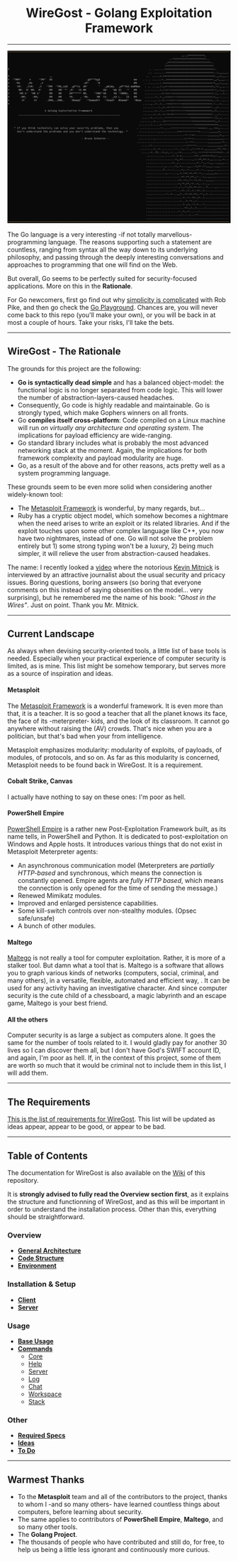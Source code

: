 
#                      <center>WireGost - Golang Exploitation Framework</center> 
______

![Demo](./pics/wiregost-welcome.png)

The Go language is a very interesting -if not totally marvellous- programming language.
The reasons supporting such a statement are countless, ranging from syntax all the way down to
its underlying philosophy, and passing through the deeply interesting conversations and approaches
to programming that one will find on the Web. 

But overall, Go seems to be perfectly suited for security-focused applications. More on this in the **Rationale**.

For Go newcomers, first go find out why [simplicity is complicated](https://www.youtube.com/watch?v=rFejpH_tAHM) with Rob Pike, 
and then go check the [Go Playground](https://tour.golang.org/welcome/1). Chances are, you will never come back to this repo 
(you'll make your own), or you will be back in at most a couple of hours. Take your risks, I'll take the bets.

______

## WireGost - The Rationale

The grounds for this project are the following:
* **Go is syntactically dead simple** and has a balanced object-model: the functional logic is no longer separated from code logic.
  This will lower the number of abstraction-layers-caused headaches.
* Consequently, Go code is highly readable and maintainable. Go is strongly typed, which make Gophers winners on all fronts.
* Go **compiles itself cross-platform**: Code compiled on a Linux machine will run _on virtually any architecture and operating system_.
  The implications for payload efficiency are wide-ranging.
* Go standard library includes what is probably the most advanced networking stack at the moment. Again, the implications for both framework
  complexity and payload modularity are huge.
* Go, as a result of the above and for other reasons, acts pretty well as a system programming language. 

These grounds seem to be even more solid when considering another widely-known tool:
* The [Metasploit Framework](https://github.com/rapid7/metasploit-framework) is wonderful, by many regards, but...
* Ruby has a cryptic object model, which somehow becomes a nightmare when the need arises to write an exploit or its related libraries.
  And if the exploit touches upon some other complex language like C++, you now have two nightmares, instead of one. Go will not solve
  the problem entirely but 1) some strong typing won't be a luxury, 2) being much simpler, it will relieve the user from abstraction-caused 
  headakes.

The name: I recently looked a [video](https://www.youtube.com/watch?v=T8aXx3K_lKY) where the notorious 
[Kevin Mitnick](https://en.wikipedia.org/wiki/Kevin_Mitnick) is interviewed by an attractive journalist about the usual security 
and pricacy issues. Boring questions, boring answers (so boring that everyone comments on this instead of saying obsenities on 
the model... very surprising), but he remembered me the name of his book: _"Ghost in the Wires"_. Just on point. Thank you Mr. Mitnick.

______

## Current Landscape

As always when devising security-oriented tools, a little list of base tools is needed.
Especially when your practical experience of computer security is limited, as is mine.
This list might be somehow temporary, but serves more as a source of inspiration and ideas.

#### Metasploit

The [Metasploit Framework](https://github.com/rapid7/metasploit-framework) is a wonderful framework. It is even more than that, it 
is a teacher. It is so good a teacher that all the planet knows its face, the face of its -meterpreter- kids, and the look of its 
classroom. It cannot go anywhere without raising the (AV) crowds. That's nice when you are a politician, but that's bad when 
your from intelligence.

Metasploit emphasizes modularity: modularity of exploits, of payloads, of modules, of protocols, and so on.
As far as this modularity is concerned, Metasploit needs to be found back in WireGost. It is a requirement.

#### Cobalt Strike, Canvas

I actually have nothing to say on these ones: I'm poor as hell.

#### PowerShell Empire

[PowerShell Empire](https://www.powershellempire.com) is a rather new Post-Exploitation Framework built, as its name tells, in 
PowerShell and Python. It is dedicated to post-exploitation on Windows and Apple hosts. It introduces various things that do not 
exist in Metasploit Meterpreter agents:

* An asynchronous communication model (Meterpreters are _partially HTTP-based_ and synchronous, 
  which means the connection is constantly opened. Empire agents are _fully HTTP based_, which means 
  the connection is only opened for the time of sending the message.)
* Renewed Mimikatz modules.
* Improved and enlarged persistence capabilities.
* Some kill-switch controls over non-stealthy modules. (Opsec safe/unsafe)
* A bunch of other modules.

#### Maltego

[Maltego](https://www.paterva.com/web7/buy/maltego-clients/maltego-ce.php) is not really a tool for computer exploitation. 
Rather, it is more of a stalker tool. But damn what a tool that is.
Maltego is a software that allows you to graph various kinds of networks (computers, social, criminal, and many others), in a
versatile, flexible, automated and efficient way, . It can be used for any activity having an investigative character. 
And since computer security is the cute child of a chessboard, a magic labyrinth and an escape game, Maltego is your best friend.

#### All the others

Computer security is as large a subject as computers alone. It goes the same for the number of tools related to it.
I would gladly pay for another 30 lives so I can discover them all, but I don't have God's SWIFT account ID, and again, I'm
poor as hell. If, in the context of this project, some of them are worth so much that it would be criminal not to include 
them in this list, I will add them.

______

## The Requirements

[This is the list of requirements for WireGost](https://github.com/maxlandon/wiregost/wiki/Requirements). 
This list will be updated as ideas appear, appear to be good, or appear to be bad.

______

## Table of Contents 

The documentation for WireGost is also available on the [Wiki](https://github.com/maxlandon/wiregost/wiki) of this repository.

It is **strongly advised to fully read the Overview section first**, as it explains the structure
and functionning of WireGost, and as this will be important in order to understand the installation
process. Other than this, everything should be straightforward.

### Overview
* [**General Architecture**](https://github.com/maxlandon/wiregost/wiki/General-Architecture)
* [**Code Structure**](https://github.com/maxlandon/wiregost/wiki/Code-Structure)
* [**Environment**](https://github.com/maxlandon/wiregost/wiki/Personal-Environment)


### Installation & Setup
* [**Client**](https://github.com/maxlandon/wiregost/wiki/Client-Installation-&-Setup)
* [**Server**](https://github.com/maxlandon/wiregost/wiki/Server-Installation-&-Setup)

### Usage
* [**Base Usage**](https://github.com/maxlandon/wiregost/wiki/Base-Usage)
* [**Commands**](https://github.com/maxlandon/wiregost/wiki/Commands)
    * [Core](https://github.com/maxlandon/wiregost/wiki/Core-Commands)
    * [Help](https://github.com/maxlandon/wiregost/wiki/Help-Commands)
    * [Server](https://github.com/maxlandon/wiregost/wiki/Server-Commands)
    * [Log](https://github.com/maxlandon/wiregost/wiki/Log-Commands)
    * [Chat](https://github.com/maxlandon/wiregost/wiki/Chat-Commands)
    * [Workspace](https://github.com/maxlandon/wiregost/wiki/Workspace-Commands)
    * [Stack](https://github.com/maxlandon/wiregost/wiki/Stack-Commands)


### Other 
* [**Required Specs**](https://github.com/maxlandon/wiregost/wiki/Required-Specs)
* [**Ideas**](https://github.com/maxlandon/wiregost/wiki/Ideas)
* [**To Do**](https://github.com/maxlandon/wiregost/wiki/To-Do)

______

## Warmest Thanks
* To the **Metasploit** team and all of the contributors to the project, thanks to whom I -and so many others- have learned countless
  things about computers, before learning about security.
* The same applies to contributors of **PowerShell Empire**, **Maltego**, and so many other tools.
* The **Golang Project**.
* The thousands of people who have contributed and still do, for free, to help us being a little less ignorant and continuously
  more curious.
